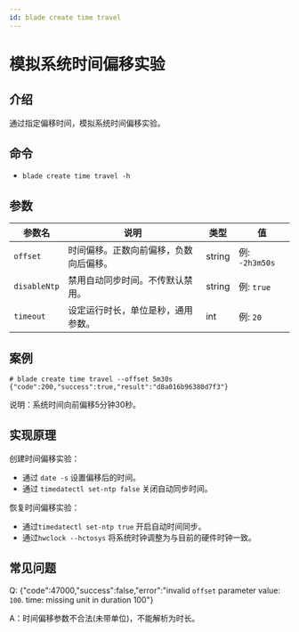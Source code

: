 ```yaml
---
id: blade create time travel
---
```


# 模拟系统时间偏移实验

## 介绍

通过指定偏移时间，模拟系统时间偏移实验。

## 命令

* `blade create time travel -h`

## 参数

| 参数名          | 说明                  | 类型     | 值             |
|--------------|---------------------|--------|---------------|
| `offset`     | 时间偏移。正数向前偏移，负数向后偏移。 | string | 例: `-2h3m50s` |
| `disableNtp` | 禁用自动同步时间。不传默认禁用。    | string | 例: `true`     |
| `timeout`    | 设定运行时长，单位是秒，通用参数。   | int    | 例: `20`       |


## 案例

```text
# blade create time travel --offset 5m30s
{"code":200,"success":true,"result":"d8a016b96380d7f3"}
```
说明：系统时间向前偏移5分钟30秒。


## 实现原理

创建时间偏移实验：
- 通过 `date -s` 设置偏移后的时间。
- 通过 `timedatectl set-ntp false` 关闭自动同步时间。

恢复时间偏移实验：
- 通过`timedatectl set-ntp true` 开启自动时间同步。
- 通过`hwclock --hctosys` 将系统时钟调整为与目前的硬件时钟一致。


## 常见问题
Q: {"code":47000,"success":false,"error":"invalid `offset` parameter value: `100`. time: missing unit in duration 100"}

A：时间偏移参数不合法(未带单位)，不能解析为时长。

